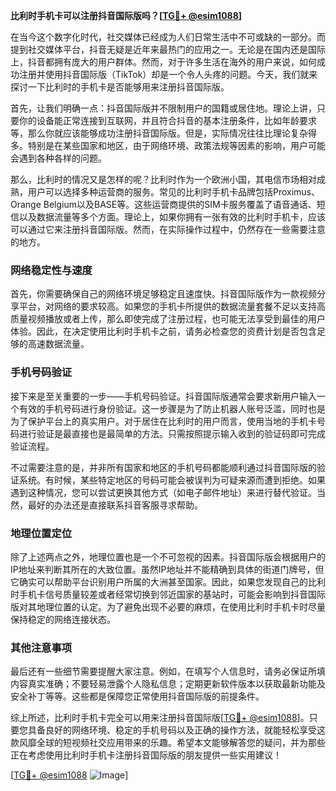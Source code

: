 **比利时手机卡可以注册抖音国际版吗？[[TG💪+ @esim1088](https://t.me/s/esim1088)]**

在当今这个数字化时代，社交媒体已经成为人们日常生活中不可或缺的一部分。而提到社交媒体平台，抖音无疑是近年来最热门的应用之一。无论是在国内还是国际上，抖音都拥有庞大的用户群体。然而，对于许多生活在海外的用户来说，如何成功注册并使用抖音国际版（TikTok）却是一个令人头疼的问题。今天，我们就来探讨一下比利时的手机卡是否能够用来注册抖音国际版。

首先，让我们明确一点：抖音国际版并不限制用户的国籍或居住地。理论上讲，只要你的设备能正常连接到互联网，并且符合抖音的基本注册条件，比如年龄要求等，那么你就应该能够成功注册抖音国际版。但是，实际情况往往比理论复杂得多。特别是在某些国家和地区，由于网络环境、政策法规等因素的影响，用户可能会遇到各种各样的问题。

那么，比利时的情况又是怎样的呢？比利时作为一个欧洲小国，其电信市场相对成熟，用户可以选择多种运营商的服务。常见的比利时手机卡品牌包括Proximus、Orange Belgium以及BASE等。这些运营商提供的SIM卡服务覆盖了语音通话、短信以及数据流量等多个方面。理论上，如果你拥有一张有效的比利时手机卡，应该可以通过它来注册抖音国际版。然而，在实际操作过程中，仍然存在一些需要注意的地方。

### 网络稳定性与速度

首先，你需要确保自己的网络环境足够稳定且速度快。抖音国际版作为一款视频分享平台，对网络的要求较高。如果您的手机卡所提供的数据流量套餐不足以支持高质量视频播放或者上传，那么即使完成了注册过程，也可能无法享受到最佳的用户体验。因此，在决定使用比利时手机卡之前，请务必检查您的资费计划是否包含足够的高速数据流量。

### 手机号码验证

接下来是至关重要的一步——手机号码验证。抖音国际版通常会要求新用户输入一个有效的手机号码进行身份验证。这一步骤是为了防止机器人账号泛滥，同时也是为了保护平台上的真实用户。对于居住在比利时的用户而言，使用当地的手机卡号码进行验证是最直接也是最简单的方法。只需按照提示输入收到的验证码即可完成验证流程。

不过需要注意的是，并非所有国家和地区的手机号码都能顺利通过抖音国际版的验证系统。有时候，某些特定地区的号码可能会被误判为可疑来源而遭到拒绝。如果遇到这种情况，您可以尝试更换其他方式（如电子邮件地址）来进行替代验证。当然，最好的办法还是直接联系抖音客服寻求帮助。

### 地理位置定位

除了上述两点之外，地理位置也是一个不可忽视的因素。抖音国际版会根据用户的IP地址来判断其所在的大致位置。虽然IP地址并不能精确到具体的街道门牌号，但它确实可以帮助平台识别用户所属的大洲甚至国家。因此，如果您发现自己的比利时手机卡信号质量较差或者经常切换到邻近国家的基站时，可能会影响到抖音国际版对其地理位置的认定。为了避免出现不必要的麻烦，在使用比利时手机卡时尽量保持稳定的网络连接状态。

### 其他注意事项

最后还有一些细节需要提醒大家注意。例如，在填写个人信息时，请务必保证所填内容真实准确；不要轻易泄露个人隐私信息；定期更新软件版本以获取最新功能及安全补丁等等。这些都是保障您正常使用抖音国际版的前提条件。

综上所述，比利时手机卡完全可以用来注册抖音国际版[[TG💪+ @esim1088](https://t.me/s/esim1088)]。只要您具备良好的网络环境、稳定的手机号码以及正确的操作方法，就能轻松享受这款风靡全球的短视频社交应用带来的乐趣。希望本文能够解答您的疑问，并为那些正在考虑使用比利时手机卡注册抖音国际版的朋友提供一些实用建议！

[[TG💪+ @esim1088](https://t.me/s/esim1088) ![Image](https://i.postimg.cc/4NQfJmqS/Snipaste-2025-05-13-00-14-12.png)]